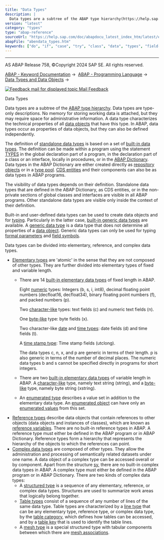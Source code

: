 ```yaml
---
title: "Data Types"
description: |
  Data types are a subtree of the ABAP type hierarchy(https://help.sap.com/doc/abapdocu_latest_index_htm/latest/en-US/abentype_hierarchy.htm). Data types are type-only descriptions. No memory for storing working data is attached, but they may require space for administrative information. A data type
version: "latest"
category: "types"
type: "abap-reference"
sourceUrl: "https://help.sap.com/doc/abapdocu_latest_index_htm/latest/en-US/abendata_types.htm"
abapFile: "abendata_types.htm"
keywords: ["do", "if", "case", "try", "class", "data", "types", "field-symbol", "abendata"]
---
```


* * *

AS ABAP Release 758, ©Copyright 2024 SAP SE. All rights reserved.

[ABAP - Keyword Documentation](https://help.sap.com/doc/abapdocu_latest_index_htm/latest/en-US/abenabap.htm) →  [ABAP - Programming Language](https://help.sap.com/doc/abapdocu_latest_index_htm/latest/en-US/abenabap_reference.htm) →  [Data Types and Data Objects](https://help.sap.com/doc/abapdocu_latest_index_htm/latest/en-US/abentypes_and_objects.htm) → 

 [![](Mail.gif?object=Mail.gif "Feedback mail for displayed topic") Mail Feedback](mailto:f1_help@sap.com?subject=Feedback%20on%20ABAP%20Documentation&body=Document:%20Data%20Types%2C%20ABENDATA_TYPES%2C%20758%0D%0A%0D%0AError:%0D%0A%0D%0A%0D%0A%0D%0ASuggestion%20for%20improvement:)

Data Types

Data types are a subtree of the [ABAP type hierarchy](https://help.sap.com/doc/abapdocu_latest_index_htm/latest/en-US/abentype_hierarchy.htm). Data types are type-only descriptions. No memory for storing working data is attached, but they may require space for administrative information. A data type characterizes the technical properties of all [data objects](https://help.sap.com/doc/abapdocu_latest_index_htm/latest/en-US/abendata_object_glosry.htm "Glossary Entry") that have this type. In ABAP, data types occur as properties of data objects, but they can also be defined independently.

The definition of [standalone data types](https://help.sap.com/doc/abapdocu_latest_index_htm/latest/en-US/abenstand-alone_data_type_glosry.htm "Glossary Entry") is based on a set of [built-in data types](https://help.sap.com/doc/abapdocu_latest_index_htm/latest/en-US/abenbuiltin_data_type_glosry.htm "Glossary Entry"). The definition can be made within a program using the statement [TYPES](https://help.sap.com/doc/abapdocu_latest_index_htm/latest/en-US/abaptypes.htm) in the global declaration part of a program, in the declaration part of a class or an interface, locally in procedures, or in the [ABAP Dictionary](https://help.sap.com/doc/abapdocu_latest_index_htm/latest/en-US/abenabap_dictionary_glosry.htm "Glossary Entry"). Data types in the ABAP Dictionary are either created directly as [repository objects](https://help.sap.com/doc/abapdocu_latest_index_htm/latest/en-US/abenrepository_object_glosry.htm "Glossary Entry") or in a [type pool](https://help.sap.com/doc/abapdocu_latest_index_htm/latest/en-US/abentype_pool_glosry.htm "Glossary Entry"). [CDS entities](https://help.sap.com/doc/abapdocu_latest_index_htm/latest/en-US/abencds_entity_glosry.htm "Glossary Entry") and their components can also be as data types in ABAP programs.

The visibility of data types depends on their definition. Standalone data types that are defined in the ABAP Dictionary, as CDS entities, or in the non-private sections of global classes and interfaces are visible in all ABAP programs. Other standalone data types are visible only inside the context of their definition.

Built-in and user-defined data types can be used to create data objects and for [typing](https://help.sap.com/doc/abapdocu_latest_index_htm/latest/en-US/abentyping_glosry.htm "Glossary Entry"). Particularly in the latter case, [built-in generic data types](https://help.sap.com/doc/abapdocu_latest_index_htm/latest/en-US/abenbuilt_in_types_generic.htm) are available. A [generic data type](https://help.sap.com/doc/abapdocu_latest_index_htm/latest/en-US/abengeneric_data_type_glosry.htm "Glossary Entry") is a data type that does not determine all properties of a [data object](https://help.sap.com/doc/abapdocu_latest_index_htm/latest/en-US/abendata_object_glosry.htm "Glossary Entry"). Generic data types can only be used for typing [formal parameters](https://help.sap.com/doc/abapdocu_latest_index_htm/latest/en-US/abenformal_parameter_glosry.htm "Glossary Entry") and [field symbols](https://help.sap.com/doc/abapdocu_latest_index_htm/latest/en-US/abenfield_symbol_glosry.htm "Glossary Entry").

Data types can be divided into elementary, reference, and complex data types.

-   [Elementary types](https://help.sap.com/doc/abapdocu_latest_index_htm/latest/en-US/abenelementary_data_type_glosry.htm "Glossary Entry") are 'atomic' in the sense that they are not composed of other types. They are further divided into elementary types of fixed and variable length.
    -   There are 14 [built-in elementary data types](https://help.sap.com/doc/abapdocu_latest_index_htm/latest/en-US/abenbuilt_in_types_complete.htm) of fixed length in ABAP.
        
        Eight [numeric](https://help.sap.com/doc/abapdocu_latest_index_htm/latest/en-US/abennumeric_data_type_glosry.htm "Glossary Entry") types: Integers (b, s, i, int8), decimal floating point numbers (decfloat16, decfloat34), binary floating point numbers (f), and packed numbers (p).
        
        Two [character-like](https://help.sap.com/doc/abapdocu_latest_index_htm/latest/en-US/abencharlike_data_type_glosry.htm "Glossary Entry") types: text fields (c) and numeric text fields (n).
        
        One [byte-like](https://help.sap.com/doc/abapdocu_latest_index_htm/latest/en-US/abenbyte_like_data_typ_glosry.htm "Glossary Entry") type: byte fields (x).
        
        Two character-like [date](https://help.sap.com/doc/abapdocu_latest_index_htm/latest/en-US/abendate_type_glosry.htm "Glossary Entry") and [time types](https://help.sap.com/doc/abapdocu_latest_index_htm/latest/en-US/abentime_type_glosry.htm "Glossary Entry"): date fields (d) and time fields (t).
        
        A [time stamp type](https://help.sap.com/doc/abapdocu_latest_index_htm/latest/en-US/abentimestamp_type_glosry.htm "Glossary Entry"): Time stamp fields (utclong).
        
        The data types c, n, x, and p are generic in terms of their length. p is also generic in terms of the number of decimal places. The numeric data types b and s cannot be specified directly in programs for short integers.
        
    -   There are two [built-in elementary data types](https://help.sap.com/doc/abapdocu_latest_index_htm/latest/en-US/abenbuilt_in_types_complete.htm) of variable length in ABAP. A [character-like](https://help.sap.com/doc/abapdocu_latest_index_htm/latest/en-US/abencharlike_data_type_glosry.htm "Glossary Entry") type, namely text string (string), and a [byte-like](https://help.sap.com/doc/abapdocu_latest_index_htm/latest/en-US/abenbyte_like_data_typ_glosry.htm "Glossary Entry") type, namely byte string (xstring).
    -   An [enumerated type](https://help.sap.com/doc/abapdocu_latest_index_htm/latest/en-US/abenenum_type_glosry.htm "Glossary Entry") describes a value set in addition to the elementary data type. An [enumerated object](https://help.sap.com/doc/abapdocu_latest_index_htm/latest/en-US/abenenumerated_object_glosry.htm "Glossary Entry") can have only an [enumerated values](https://help.sap.com/doc/abapdocu_latest_index_htm/latest/en-US/abenenumerated_value_glosry.htm "Glossary Entry") from this set.
-   [Reference types](https://help.sap.com/doc/abapdocu_latest_index_htm/latest/en-US/abenreference_type_glosry.htm "Glossary Entry") describe data objects that contain references to other objects (data objects and instances of classes), which are known as [reference variables](https://help.sap.com/doc/abapdocu_latest_index_htm/latest/en-US/abenreference_variable_glosry.htm "Glossary Entry"). There are no built-in reference types in ABAP. A reference type must either be defined in the ABAP program or in ABAP Dictionary. Reference types form a hierarchy that represents the hierarchy of the objects to which the references can point.
-   [Complex data types](https://help.sap.com/doc/abapdocu_latest_index_htm/latest/en-US/abencomplex_data_type_glosry.htm "Glossary Entry") are composed of other types. They allow the administration and processing of semantically related datasets under one name. A data object of a complex type can be accessed overall or by component. Apart from the structure [sy](https://help.sap.com/doc/abapdocu_latest_index_htm/latest/en-US/abensystem_fields.htm), there are no built-in complex data types in ABAP. A complex type must either be defined in the ABAP program or in ABAP Dictionary. There are two kinds of complex data types:
    -   A [structured type](https://help.sap.com/doc/abapdocu_latest_index_htm/latest/en-US/abenstructured_type_glosry.htm "Glossary Entry") is a sequence of any elementary, reference, or complex data types. Structures are used to summarize work areas that logically belong together.
    -   [Table types](https://help.sap.com/doc/abapdocu_latest_index_htm/latest/en-US/abentable_type_glosry.htm "Glossary Entry") consist of a sequence of any number of lines of the same data type. Table types are characterized by a [line type](https://help.sap.com/doc/abapdocu_latest_index_htm/latest/en-US/abenrow_type_glosry.htm "Glossary Entry") that can be any elementary type, reference type, or complex data type, by the [table category](https://help.sap.com/doc/abapdocu_latest_index_htm/latest/en-US/abentable_category_glosry.htm "Glossary Entry"), which defines how tables can be accessed, and by a [table key](https://help.sap.com/doc/abapdocu_latest_index_htm/latest/en-US/abentable_key_glosry.htm "Glossary Entry") that is used to identify the table lines.
    -   A [mesh type](https://help.sap.com/doc/abapdocu_latest_index_htm/latest/en-US/abenmesh_type_glosry.htm "Glossary Entry") is a special structured type with tabular components between which there are [mesh associations](https://help.sap.com/doc/abapdocu_latest_index_htm/latest/en-US/abenmesh_association_glosry.htm "Glossary Entry").